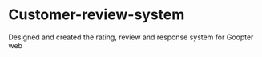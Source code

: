 # Customer-review-system
Designed and created the rating, review and response system for Goopter web
